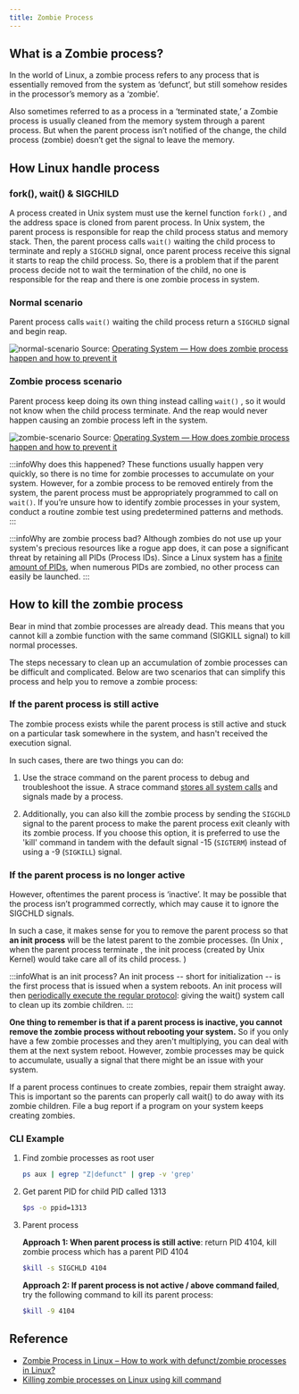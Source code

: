 ```yaml
---
title: Zombie Process
---
```


## What is a Zombie process?

In the world of Linux, a zombie process refers to any process that is essentially removed from the system as ‘defunct’, but still somehow resides in the processor’s memory as a ‘zombie’.

Also sometimes referred to as a process in a ‘terminated state,’ a Zombie process is usually cleaned from the memory system through a parent process. But when the parent process isn’t notified of the change, the child process (zombie) doesn’t get the signal to leave the memory.

## How Linux handle process

### fork(), wait() & SIGCHILD

A process created in Unix system must use the kernel function `fork()` , and the address space is cloned from parent process. In Unix system, the parent process is responsible for reap the child process status and memory stack. Then, the parent process calls `wait()` waiting the child process to terminate and reply a `SIGCHLD` signal, once parent process receive this signal it starts to reap the child process. So, there is a problem that if the parent process decide not to wait the termination of the child, no one is responsible for the reap and there is one zombie process in system.

### Normal scenario

Parent process calls `wait()` waiting the child process return a `SIGCHLD` signal and begin reap.

![normal-scenario](/img/linux/normal-scenario.png)
Source: [Operating System — How does zombie process happen and how to prevent it](https://medium.com/@lsc830621/operating-system-how-does-zombie-process-happen-and-how-to-prevent-it-c05a3a48a4bc)

### Zombie process scenario

Parent process keep doing its own thing instead calling `wait()` , so it would not know when the child process terminate. And the reap would never happen causing an zombie process left in the system.

![zombie-scenario](/img/linux/zombie-scenario.png)
Source: [Operating System — How does zombie process happen and how to prevent it](https://medium.com/@lsc830621/operating-system-how-does-zombie-process-happen-and-how-to-prevent-it-c05a3a48a4bc)

:::infoWhy does this happened?
These functions usually happen very quickly, so there is no time for zombie processes to accumulate on your system. However, for a zombie process to be removed entirely from the system, the parent process must be appropriately programmed to call on `wait()`. If you’re unsure how to identify zombie processes in your system, conduct a routine zombie test using predetermined patterns and methods.
:::

:::infoWhy are zombie process bad?
Although zombies do not use up your system's precious resources like a rogue app does, it can pose a significant threat by retaining all PIDs (Process IDs). Since a Linux system has a [finite amount of PIDs](https://www.techrepublic.com/article/how-to-find-and-kill-zombie-processes-on-your-linux-data-center-servers/), when numerous PIDs are zombied, no other process can easily be launched. 
:::

## How to kill the zombie process

Bear in mind that zombie processes are already dead. This means that you cannot kill a zombie function with the same command (SIGKILL signal) to kill normal processes.  

The steps necessary to clean up an accumulation of zombie processes can be difficult and complicated. Below are two scenarios that can simplify this process and help you to remove a zombie process:

### If the parent process is still active

The zombie process exists while the parent process is still active and stuck on a particular task somewhere in the system, and hasn't received the execution signal.

In such cases, there are two things you can do:

1. Use the strace command on the parent process to debug and troubleshoot the issue. A strace command [stores all system calls](https://linuxconfig.org/how-to-trace-system-calls-made-by-a-process-with-strace-on-linux) and signals made by a process.

2. Additionally, you can also kill the zombie process by sending the `SIGCHLD` signal to the parent process to make the parent process exit cleanly with its zombie process. If you choose this option, it is preferred to use the 'kill' command in tandem with the default signal -15 (`SIGTERM`) instead of using a -9 (`SIGKILL`) signal.

### If the parent process is no longer active

However, oftentimes the parent process is ‘inactive’. It may be possible that the process isn’t programmed correctly, which may cause it to ignore the SIGCHLD signals.

In such a case, it makes sense for you to remove the parent process so that **an init process** will be the latest parent to the zombie processes. (In Unix , when the parent process terminate , the init process (created by Unix Kernel) would take care all of its child process. )

:::infoWhat is an init process?
An init process -- short for initialization -- is the first process that is issued when a system reboots. An init process will then [periodically execute the regular protocol](https://www.geeksforgeeks.org/init-command-in-linux-with-examples/): giving the wait() system call to clean up its zombie children.
:::

**One thing to remember is that if a parent process is inactive, you cannot remove the zombie process without rebooting your system.** So if you only have a few zombie processes and they aren't multiplying, you can deal with them at the next system reboot. However, zombie processes may be quick to accumulate, usually a signal that there might be an issue with your system.

If a parent process continues to create zombies, repair them straight away. This is important so the parents can properly call wait() to do away with its zombie children. File a bug report if a program on your system keeps creating zombies.

### CLI Example


1. Find zombie processes as root user
    ```bash
    ps aux | egrep "Z|defunct" | grep -v 'grep'
    ```

2. Get parent PID for child PID called 1313
    ```bash 
    $ps -o ppid=1313
    ```

3. Parent process

    **Approach 1: When parent process is still active**: return PID 4104, kill zombie process which has a parent PID 4104
    ```bash 
    $kill -s SIGCHLD 4104
    ```

    **Approach 2: If parent process is not active / above command failed**, try the following command to kill its parent process:
    ```bash 
    $kill -9 4104
    ```

## Reference 

- [Zombie Process in Linux – How to work with defunct/zombie processes in Linux?](https://www.linuxfordevices.com/tutorials/linux/defunct-zombie-process)
- [Killing zombie processes on Linux using kill command](https://www.cyberciti.biz/tips/killing-zombie-process.html)